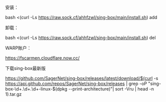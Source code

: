 安装：

  bash <(curl -Ls https://raw.sock.cf/ahhfzwl/sing-box/main/install.sh) add


卸载：

  bash <(curl -Ls https://raw.sock.cf/ahhfzwl/sing-box/main/install.sh) del


WARP账户：

  https://fscarmen.cloudflare.now.cc/


下载sing-box最新版

  https://github.com/SagerNet/sing-box/releases/latest/download/$(curl -s https://api.github.com/repos/SagerNet/sing-box/releases | grep -oP "sing-box-\d+\.\d+\.\d+-linux-$(dpkg --print-architecture)"| sort -Vru | head -n 1).tar.gz
